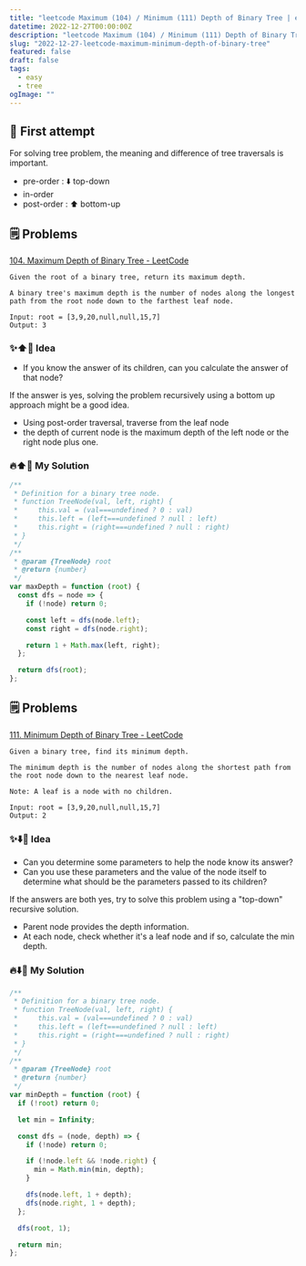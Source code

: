 ```yaml
---
title: "leetcode Maximum (104) / Minimum (111) Depth of Binary Tree | easy | tree"
datetime: 2022-12-27T00:00:00Z
description: "leetcode Maximum (104) / Minimum (111) Depth of Binary Tree | javascript  | easy | tree"
slug: "2022-12-27-leetcode-maximum-minimum-depth-of-binary-tree"
featured: false
draft: false
tags:
  - easy
  - tree
ogImage: ""
---
```


## 🤔 First attempt

For solving tree problem, the meaning and difference of tree traversals is important.

- pre-order : ⬇️ top-down
- in-order
- post-order : ⬆️ bottom-up

## 🗒️ Problems

[104. Maximum Depth of Binary Tree - LeetCode](https://leetcode.com/problems/maximum-depth-of-binary-tree/)

```
Given the root of a binary tree, return its maximum depth.

A binary tree's maximum depth is the number of nodes along the longest path from the root node down to the farthest leaf node.
```

```
Input: root = [3,9,20,null,null,15,7]
Output: 3
```

### ✨⬆️🌲 Idea

- If you know the answer of its children, can you calculate the answer of that node?

If the answer is yes, solving the problem recursively using a bottom up approach might be a good idea.

- Using post-order traversal, traverse from the leaf node
- the depth of current node is the maximum depth of the left node or the right node plus one.

### 🔥⬆️🌲 My Solution

```javascript
/**
 * Definition for a binary tree node.
 * function TreeNode(val, left, right) {
 *     this.val = (val===undefined ? 0 : val)
 *     this.left = (left===undefined ? null : left)
 *     this.right = (right===undefined ? null : right)
 * }
 */
/**
 * @param {TreeNode} root
 * @return {number}
 */
var maxDepth = function (root) {
  const dfs = node => {
    if (!node) return 0;

    const left = dfs(node.left);
    const right = dfs(node.right);

    return 1 + Math.max(left, right);
  };

  return dfs(root);
};
```

## 🗒️ Problems

[111. Minimum Depth of Binary Tree - LeetCode](https://leetcode.com/problems/minimum-depth-of-binary-tree/)

```
Given a binary tree, find its minimum depth.

The minimum depth is the number of nodes along the shortest path from the root node down to the nearest leaf node.

Note: A leaf is a node with no children.
```

```
Input: root = [3,9,20,null,null,15,7]
Output: 2
```

### ✨⬇️🌲 Idea

- Can you determine some parameters to help the node know its answer?
- Can you use these parameters and the value of the node itself to determine what should be the parameters passed to its children?

If the answers are both yes, try to solve this problem using a "top-down" recursive solution.

- Parent node provides the depth information.
- At each node, check whether it's a leaf node and if so, calculate the min depth.

### 🔥⬇️🌲 My Solution

```javascript
/**
 * Definition for a binary tree node.
 * function TreeNode(val, left, right) {
 *     this.val = (val===undefined ? 0 : val)
 *     this.left = (left===undefined ? null : left)
 *     this.right = (right===undefined ? null : right)
 * }
 */
/**
 * @param {TreeNode} root
 * @return {number}
 */
var minDepth = function (root) {
  if (!root) return 0;

  let min = Infinity;

  const dfs = (node, depth) => {
    if (!node) return 0;

    if (!node.left && !node.right) {
      min = Math.min(min, depth);
    }

    dfs(node.left, 1 + depth);
    dfs(node.right, 1 + depth);
  };

  dfs(root, 1);

  return min;
};
```
